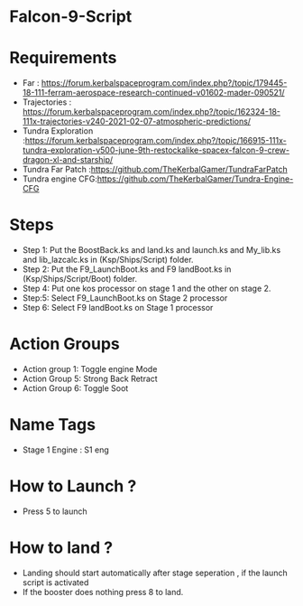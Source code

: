 # Falcon-9-Script

# Requirements
* Far : https://forum.kerbalspaceprogram.com/index.php?/topic/179445-18-111-ferram-aerospace-research-continued-v01602-mader-090521/
* Trajectories : https://forum.kerbalspaceprogram.com/index.php?/topic/162324-18-111x-trajectories-v240-2021-02-07-atmospheric-predictions/
* Tundra Exploration :https://forum.kerbalspaceprogram.com/index.php?/topic/166915-111x-tundra-exploration-v500-june-9th-restockalike-spacex-falcon-9-crew-dragon-xl-and-starship/
* Tundra Far Patch :https://github.com/TheKerbalGamer/TundraFarPatch
* Tundra engine CFG:https://github.com/TheKerbalGamer/Tundra-Engine-CFG

# Steps
* Step 1: Put the BoostBack.ks and land.ks and launch.ks and My_lib.ks and lib_lazcalc.ks in (Ksp/Ships/Script) folder.
* Step 2: Put the F9_LaunchBoot.ks and F9 landBoot.ks in (Ksp/Ships/Script/Boot) folder.
* Step 4: Put one kos processor on stage 1 and the other on stage 2. 
* Step:5: Select F9_LaunchBoot.ks on Stage 2 processor
* Step 6: Select F9 landBoot.ks on Stage 1 processor

# Action Groups
* Action group 1: Toggle engine Mode
* Action Group 5: Strong Back Retract
* Action Group 6: Toggle Soot 

# Name Tags
* Stage 1 Engine : S1 eng

# How to Launch ?
* Press 5 to launch

# How to land ?
* Landing should start automatically after stage seperation , if the launch script is activated
* If the booster does nothing  press 8 to land.
